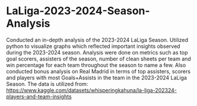 # LaLiga-2023-2024-Season-Analysis
Conducted an in-depth analysis of the 2023-2024 LaLiga Season. Utilized python to visualize graphs which reflected important insights observed during the 2023-2024 season. Analysis were done on metrics such as top goal scorers, assisters of the season, number of clean sheets per team and win percentage for each team throughout the season to name a few. Also conducted bonus analysis on Real Madrid in terms of top assisters, scorers and players with most Goals+Assists in the team in the 2023-2024 LaLiga Season. The data is utilized from: https://www.kaggle.com/datasets/whisperingkahuna/la-liga-202324-players-and-team-insights
